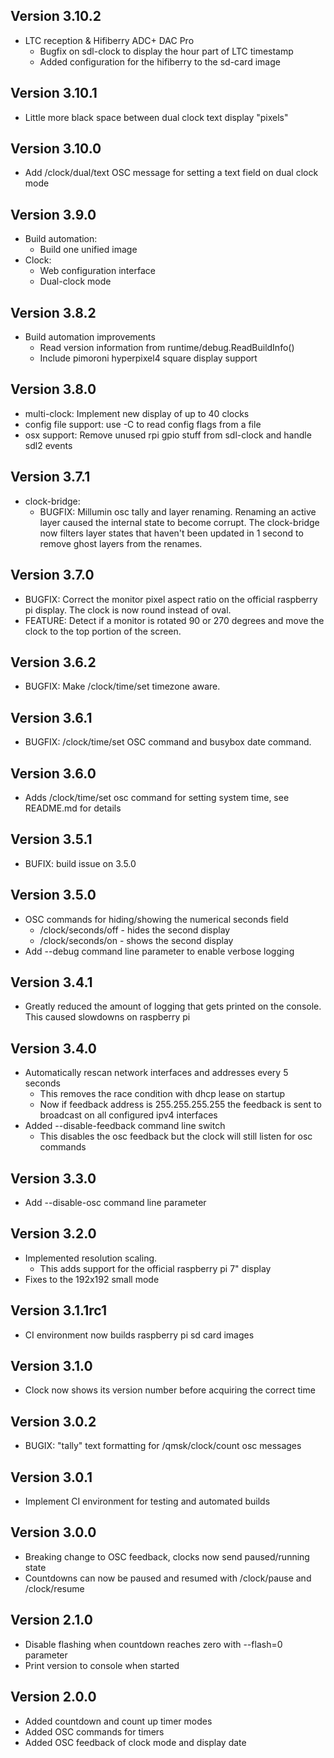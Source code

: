 ## Version 3.10.2
* LTC reception & Hifiberry ADC+ DAC Pro
  * Bugfix on sdl-clock to display the hour part of LTC timestamp
  * Added configuration for the hifiberry to the sd-card image

## Version 3.10.1
* Little more black space between dual clock text display "pixels"


## Version 3.10.0
* Add /clock/dual/text OSC message for setting a text field on dual clock mode

## Version 3.9.0
* Build automation:
  * Build one unified image
* Clock:
  * Web configuration interface
  * Dual-clock mode

## Version 3.8.2
* Build automation improvements
  * Read version information from runtime/debug.ReadBuildInfo()
  * Include pimoroni hyperpixel4 square display support

## Version 3.8.0
* multi-clock: Implement new display of up to 40 clocks
* config file support: use -C to read config flags from a file
* osx support: Remove unused rpi gpio stuff from sdl-clock and handle sdl2 events

## Version 3.7.1
* clock-bridge:
  * BUGFIX: Millumin osc tally and layer renaming. Renaming an active layer caused the internal state to become corrupt. The clock-bridge now filters layer states that haven't been updated in 1 second to remove ghost layers from the renames.

## Version 3.7.0
* BUGFIX: Correct the monitor pixel aspect ratio on the official raspberry pi display. The clock is now round instead of oval.
* FEATURE: Detect if a monitor is rotated 90 or 270 degrees and move the clock to the top portion of the screen.

## Version 3.6.2
* BUGFIX: Make /clock/time/set timezone aware.

## Version 3.6.1
* BUGFIX: /clock/time/set OSC command and busybox date command.

## Version 3.6.0
* Adds /clock/time/set osc command for setting system time, see README.md for details

## Version 3.5.1
* BUFIX: build issue on 3.5.0

## Version 3.5.0
* OSC commands for hiding/showing the numerical seconds field
  * /clock/seconds/off - hides the second display
  * /clock/seconds/on - shows the second display
* Add --debug command line parameter to enable verbose logging

## Version 3.4.1
* Greatly reduced the amount of logging that gets printed on the console. This caused slowdowns on raspberry pi

## Version 3.4.0
* Automatically rescan network interfaces and addresses every 5 seconds
  * This removes the race condition with dhcp lease on startup
  * Now if feedback address is 255.255.255.255 the feedback is sent to broadcast on all configured ipv4 interfaces
* Added --disable-feedback command line switch
  * This disables the osc feedback but the clock will still listen for osc commands

## Version 3.3.0
* Add --disable-osc command line parameter

## Version 3.2.0
* Implemented resolution scaling.
  * This adds support for the official raspberry pi 7" display
* Fixes to the 192x192 small mode

## Version 3.1.1rc1
* CI environment now builds raspberry pi sd card images

## Version 3.1.0
* Clock now shows its version number before acquiring the correct time

## Version 3.0.2
* BUGIX: "tally" text formatting for /qmsk/clock/count osc messages

## Version 3.0.1
* Implement CI environment for testing and automated builds

## Version 3.0.0
* Breaking change to OSC feedback, clocks now send paused/running state
* Countdowns can now be paused and resumed with /clock/pause and /clock/resume

## Version 2.1.0
* Disable flashing when countdown reaches zero with --flash=0 parameter
* Print version to console when started

## Version 2.0.0
* Added countdown and count up timer modes
* Added OSC commands for timers
* Added OSC feedback of clock mode and display date
